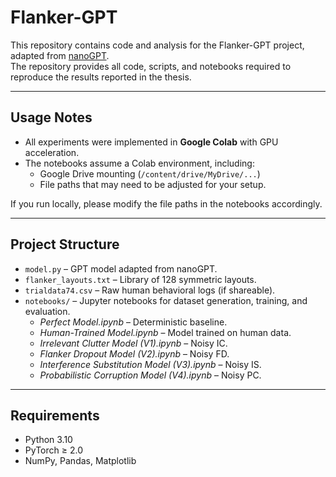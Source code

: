 # Flanker-GPT

This repository contains code and analysis for the Flanker-GPT project, adapted from [nanoGPT](https://github.com/karpathy/nanoGPT).  
The repository provides all code, scripts, and notebooks required to reproduce the results reported in the thesis.

---

## Usage Notes

- All experiments were implemented in **Google Colab** with GPU acceleration.  
- The notebooks assume a Colab environment, including:
  - Google Drive mounting (`/content/drive/MyDrive/...`)
  - File paths that may need to be adjusted for your setup.

If you run locally, please modify the file paths in the notebooks accordingly.

---

## Project Structure

- `model.py` – GPT model adapted from nanoGPT.  
- `flanker_layouts.txt` – Library of 128 symmetric layouts.  
- `trialdata74.csv` – Raw human behavioral logs (if shareable).  
- `notebooks/` – Jupyter notebooks for dataset generation, training, and evaluation.  
  - *Perfect Model.ipynb* – Deterministic baseline.  
  - *Human-Trained Model.ipynb* – Model trained on human data.  
  - *Irrelevant Clutter Model (V1).ipynb* – Noisy IC.  
  - *Flanker Dropout Model (V2).ipynb* – Noisy FD.  
  - *Interference Substitution Model (V3).ipynb* – Noisy IS.  
  - *Probabilistic Corruption Model (V4).ipynb* – Noisy PC.  

---

## Requirements

- Python 3.10  
- PyTorch ≥ 2.0  
- NumPy, Pandas, Matplotlib  
